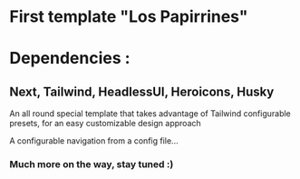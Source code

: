 # First template "Los Papirrines"

# Dependencies :

## Next, Tailwind, HeadlessUI, Heroicons, Husky

An all round special template that takes advantage of Tailwind configurable presets, for an easy customizable design approach

A configurable navigation from a config file...

### Much more on the way, stay tuned :)
